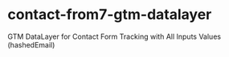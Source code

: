 # contact-from7-gtm-datalayer
GTM DataLayer for Contact Form Tracking with All Inputs Values (hashedEmail)
